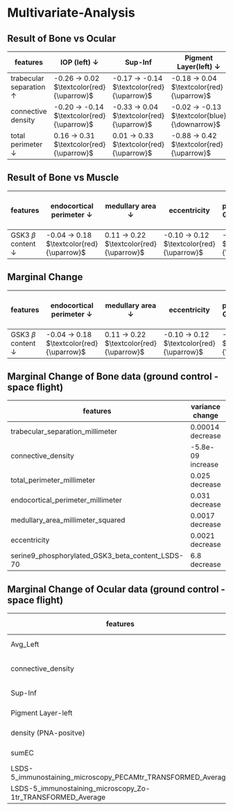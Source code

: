 # Multivariate-Analysis
## Result of Bone vs Ocular 
| features              | IOP (left)      $\downarrow$            | Sup-Inf| Pigment Layer(left) $\downarrow$ | Density $\downarrow$ | sumEC $\uparrow$| PECAMtr $\uparrow$ |
|---------------------  |----------                   |----------------|--------------|--------------------|--------------------|--------------------|
|trabecular separation $\uparrow$  |-0.26 $\rightarrow$ 0.02 $\textcolor{red}{\uparrow}$ | -0.17 $\rightarrow$ -0.14  $\textcolor{red}{\uparrow}$      |-0.18 $\rightarrow$ 0.04  $\textcolor{red}{\uparrow}$    |0.43 $\rightarrow$ 0.26 $\textcolor{blue}{\downarrow}$  |0.54 $\rightarrow$ -0.04 $\textcolor{blue}{\downarrow}$| 0.53 $\rightarrow$ -0.09 $\textcolor{blue}{\downarrow}$|
| connective density  | -0.20 $\rightarrow$ -0.14  $\textcolor{red}{\uparrow}$  |-0.33 $\rightarrow$ 0.04  $\textcolor{red}{\uparrow}$      |-0.02 $\rightarrow$ -0.13 $\textcolor{blue}{\downarrow}$     |0.36 $\rightarrow$ 0.13    $\textcolor{blue}{\downarrow}$           |0.39 $\rightarrow$ 0.50 $\textcolor{red}{\uparrow}$|0.49 $\rightarrow$ 0.03 $\textcolor{blue}{\downarrow}$ |
| total perimeter    $\downarrow$    | 0.16 $\rightarrow$ 0.31 $\textcolor{red}{\uparrow}$ | 0.01 $\rightarrow$ 0.33 $\textcolor{red}{\uparrow}$ | -0.88 $\rightarrow$ 0.42 $\textcolor{red}{\uparrow}$     | 0.17 $\rightarrow$ -0.01 $\textcolor{blue}{\downarrow}$ |0.01 $\rightarrow$ -0.33 $\textcolor{blue}{\downarrow}$ |-0.61 $\rightarrow$ 0.03 $\textcolor{red}{\uparrow}$ |


## Result of Bone vs Muscle
| features              |endocortical perimeter  $\downarrow$     | medullary area $\downarrow$| eccentricity | serine9 phosphorylated GSK3 $\beta$ content $\downarrow$| 
|---------------------  |----------                   |----------------|--------------|--------------------|
|GSK3 $\beta$ content $\downarrow$|-0.04 $\rightarrow$ 0.18 $\textcolor{red}{\uparrow}$ |  0.11 $\rightarrow$ 0.22 $\textcolor{red}{\uparrow}$ | -0.10 $\rightarrow$ 0.12 $\textcolor{red}{\uparrow}$       |-0.44 $\rightarrow$ 0.41 $\textcolor{red}{\uparrow}$   |


## Marginal Change 
| features              |endocortical perimeter  $\downarrow$     | medullary area $\downarrow$| eccentricity | serine9 phosphorylated GSK3 $\beta$ content $\downarrow$| 
|---------------------  |----------                   |----------------|--------------|--------------------|
|GSK3 $\beta$ content $\downarrow$|-0.04 $\rightarrow$ 0.18 $\textcolor{red}{\uparrow}$ |  0.11 $\rightarrow$ 0.22 $\textcolor{red}{\uparrow}$ | -0.10 $\rightarrow$ 0.12 $\textcolor{red}{\uparrow}$       |-0.44 $\rightarrow$ 0.41 $\textcolor{red}{\uparrow}$   |


## Marginal Change of Bone data (ground control - space flight)
| features              |variance change     | mean change| 
|---------------------  |----------                   |----------------|
|trabecular_separation_millimeter| 0.00014 decrease |  -0.011  increase  | 
|connective_density|-5.8e-09 increase  |  -3.9 e-05 increase | 
|total_perimeter_millimeter|0.025 decrease  |  0.36 increase | 
|endocortical_perimeter_millimeter|0.031 decrease  |  0.12 decrease |
|medullary_area_millimeter_squared|0.0017 decrease  |  0.046 decrease |
|eccentricity|0.0021 decrease  |  -0.00071 increase |
|serine9_phosphorylated_GSK3_beta_content_LSDS-70|6.8 decrease  |  1.9 decrease |



## Marginal Change of Ocular data (ground control - space flight)
| features              |variance change     | mean change| 
|---------------------  |----------                   |----------------|
|Avg_Left| 4 decrease |  0.95  decrease  | 
|connective_density|-5.8e-09 increase  |  -3.9 e-05 increase | 
|Sup-Inf|0.00072 decrease  |  -0.0038 increase | 
|Pigment Layer-left|1.3e-07 decrease |  0.0029 decrease |
|density (PNA-positve)|14967 decrease  |  302 decrease |
|sumEC|-61 increase  |  -4.5 increase |
|LSDS-5_immunostaining_microscopy_PECAMtr_TRANSFORMED_Average|-166 increase  |  -10 increase |
|LSDS-5_immunostaining_microscopy_Zo-1tr_TRANSFORMED_Average|18 decrease  |  8.8 decrease |


